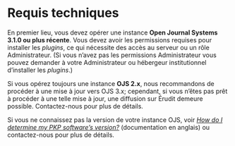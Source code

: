 # Requis techniques

En premier lieu, vous devez opérer une instance **Open Journal Systems 3.1.0 ou plus récente**. Vous devez avoir les permissions requises pour installer les *plugins*, ce qui nécessite des accès au serveur ou un rôle Administrateur. (Si vous n’avez pas les permissions Administrateur vous pouvez demander à votre Administrateur ou hébergeur institutionnel d’installer les *plugins*.)

Si vous opérez toujours une instance **OJS 2.x**, nous recommandons de procéder à une mise à jour vers OJS 3.x; cependant, si vous n’êtes pas prêt à procéder à une telle mise à jour, une diffusion sur Érudit demeure possible. Contactez-nous pour plus de détails.

Si vous ne connaissez pas la version de votre instance OJS, voir [*How do I determine my PKP software’s version?*](https://forum.pkp.sfu.ca/t/how-do-i-determine-my-pkp-softwares-version/28534/2) (documentation en anglais) ou contactez-nous pour plus de détails.